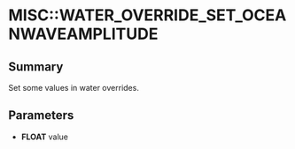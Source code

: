 # MISC::WATER_OVERRIDE_SET_OCEANWAVEAMPLITUDE

## Summary
Set some values in water overrides.

## Parameters
* **FLOAT** value
